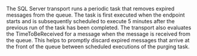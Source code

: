 The SQL Server transport runs a periodic task that removes expired messages from the queue. The task is first executed when the endpoint starts and is subsequently scheduled to execute 5 minutes after the previous run of the task has been completed. The transport also evaluates the TimeToBeReceived for a message when the message is received from the queue. This helps to promptly discard expired messages that arrive at the front of the queue between scheduled executions of the purging task.
